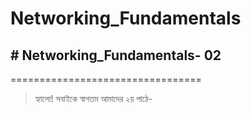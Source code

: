 # Networking_Fundamentals
## # Networking_Fundamentals- 02
=================================

> হ্যালো! সবাইকে স্বাগতম আমাদের ২য় পাঠে-

